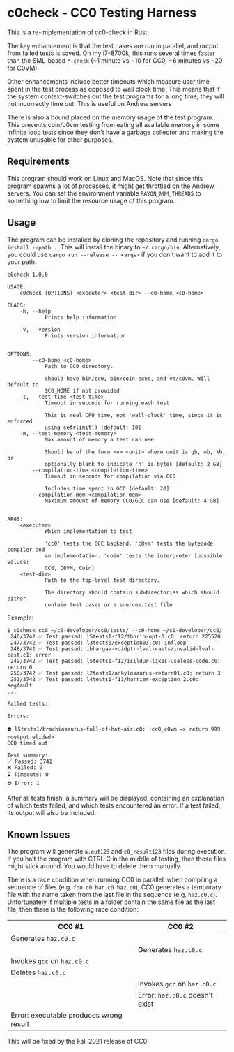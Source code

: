 # c0check - CC0 Testing Harness

This is a re-implementation of cc0-check in Rust. 

The key enhancement is that the test cases are run in parallel, and output from failed tests
is saved. On my i7-8700k, this runs several times faster than the 
SML-based `*-check` (~1 minute vs ~10 for CC0, ~6 minutes vs ~20 for C0VM)

Other enhancements include better timeouts which measure user time spent
in the test process as opposed to wall clock time. This means that if the
system context-switches out the test programs for a long time, they will
not incorrectly time out. This is useful on Andrew servers

There is also a bound placed on the memory usage of the test program.
This prevents coin/c0vm testing from eating all available memory in
some infinite loop tests since they don't have a garbage collector and
making the system unusable for other purposes.  

## Requirements

This program should work on Linux and MacOS. Note that since this program
spawns a lot of processes, it might get throttled on the Andrew servers.
You can set the environment variable `RAYON_NUM_THREADS` to something low 
to limit the resource usage of this program.

## Usage

The program can be installed by cloning the repository and running
`cargo install --path .`. This will install the binary to `~/.cargo/bin`.
Alternatively, you could use `cargo run --release -- <args>` if you don't
want to add it to your path.

```
c0check 1.0.0

USAGE:
    c0check [OPTIONS] <executer> <test-dir> --c0-home <c0-home>

FLAGS:
    -h, --help
            Prints help information

    -V, --version
            Prints version information


OPTIONS:
        --c0-home <c0-home>
            Path to CC0 directory.

            Should have bin/cc0, bin/coin-exec, and vm/c0vm. Will default to
            $C0_HOME if not provided
    -t, --test-time <test-time>
            Timeout in seconds for running each test

            This is real CPU time, not 'wall-clock' time, since it is enforced
            using setrlimit() [default: 10]
    -m, --test-memory <test-memory>
            Max amount of memory a test can use.

            Should be of the form <n> <unit> where unit is gb, mb, kb, or
            optionally blank to indicate 'n' is bytes [default: 2 GB]
        --compilation-time <compilation-time>
            Timeout in seconds for compilation via CC0

            Includes time spent in GCC [default: 20]
        --compilation-mem <compilation-mem>
            Maximum amount of memory CC0/GCC can use [default: 4 GB]


ARGS:
    <executer>
            Which implementation to test

            'cc0' tests the GCC backend. 'c0vm' tests the bytecode compiler and
            vm implementation. 'coin' tests the interpreter [possible values:
            CC0, C0VM, Coin]
    <test-dir>
            Path to the top-level test directory.

            The directory should contain subdirectories which should either
            contain test cases or a sources.test file
```

Example:
```
$ c0check cc0 ~/c0-developer/cc0/tests/ --c0-home ~/c0-developer/cc0/
 246/3742 ✅ Test passed: l5tests1-f12/thorin-opt-0.c0: return 225520
 247/3742 ✅ Test passed: l3tests0/exception03.c0: infloop
 248/3742 ✅ Test passed: ibhargav-voidptr-lval-casts/invalid-lval-cast.c1: error
 249/3742 ✅ Test passed: l5tests1-f12/isildur-likes-useless-code.c0: return 0
 250/3742 ✅ Test passed: l2tests1/ankylosaurus-return01.c0: return 3
 251/3742 ✅ Test passed: l4tests1-f11/harrier-exception_2.c0: segfault
...

Failed tests:

Errors:

⛔ l5tests1/brachiosaurus-full-of-hot-air.c0: !cc0_c0vm => return 999
<output elided>
CC0 timed out

Test summary:
✅ Passed: 3741
❌ Failed: 0
⌛ Timeouts: 0
⛔ Error: 1
```

After all tests finish, a summary will be displayed, containing
an explanation of which tests failed, and which tests encountered an error.
If a test failed, its output will also be included.

## Known Issues

The program will generate `a.out123` and `c0_result123` files during execution.
If you halt the program with CTRL-C in the middle of testing, then these files
might stick around. You would have to delete them manually.

There is a race condition when running CC0 in parallel: when compiling
a sequence of files (e.g. `foo.c0 bar.c0 haz.c0`), CC0 generates a temporary file
with the name taken from the last file in the sequence (e.g. `haz.c0.c`).
Unfortunately if multiple tests in a folder contain the same file as the last 
file, then there is the following race condition:

| CC0 #1                  | CC0 #2 |
| ----------------------- | --------------- |
| Generates `haz.c0.c`      |                    |
|                         | Generates `haz.c0.c` |
| Invokes `gcc` on `haz.c0.c` |               |
| Deletes `haz.c0.c`        |                 |
|                           | Invokes `gcc` on `haz.c0.c` |
|                         | Error: `haz.c0.c` doesn't exist |
| Error: executable produces wrong result | |

This will be fixed by the Fall 2021 release of CC0
